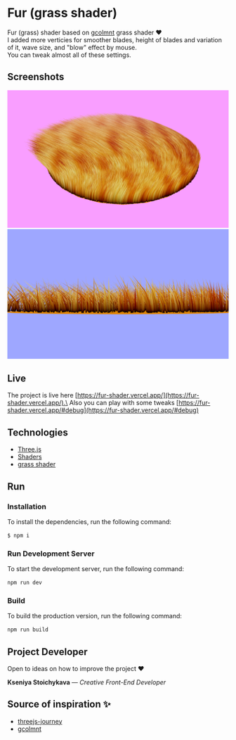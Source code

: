 # Fur (grass shader)

Fur (grass) shader based on [gcolmnt](https://github.com/gcolmnt/Vmachine) grass shader :heart:\
I added more verticies for smoother blades, height of blades and variation of it, wave size, and "blow" effect by mouse.\
You can tweak almost all of these settings.

## Screenshots

![example2](https://github.com/kseniya7991/fur-shader/blob/master/example2.png)
![example](https://github.com/kseniya7991/fur-shader/blob/master/example.png)

## Live

The project is live here [https://fur-shader.vercel.app/](https://fur-shader.vercel.app/).\
Also you can play with some tweaks [https://fur-shader.vercel.app/#debug](https://fur-shader.vercel.app/#debug)

## Technologies

-   [Three.js](https://threejs.org/)
-   [Shaders](https://shaderific.com/glsl.html)
-   [grass shader](https://github.com/gcolmnt/Vmachine)


## Run 
### Installation

To install the dependencies, run the following command:

```sh
$ npm i
```

### Run Development Server

To start the development server, run the following command:

```sh
npm run dev
```

### Build

To build the production version, run the following command:

```sh
npm run build
```

## Project Developer

Open to ideas on how to improve the project :heart:

**Kseniya Stoichykava** — _Creative Front-End Developer_

## Source of inspiration :sparkles:

-   [threejs-journey](https://threejs-journey.com/)
-   [gcolmnt](https://github.com/gcolmnt/Vmachine)
